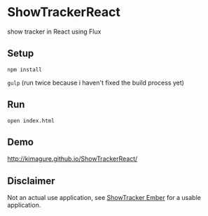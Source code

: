 ShowTrackerReact
================

show tracker in React using Flux

## Setup
`npm install`

`gulp` (run twice because i haven't fixed the build process yet)

## Run
`open index.html`

## Demo
http://kimagure.github.io/ShowTrackerReact/

## Disclaimer
Not an actual use application, see [ShowTracker Ember](kimagure.github.io/ShowTrackerEmberApp) for a usable application.
